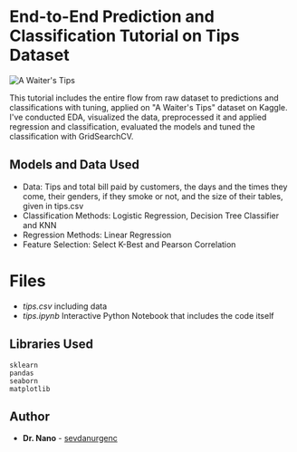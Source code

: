 ﻿# End-to-End Prediction and Classification Tutorial on Tips Dataset
![A Waiter's Tips](https://images-wixmp-ed30a86b8c4ca887773594c2.wixmp.com/f/05df8cc2-4413-4a7c-93c7-dbf7991b18a7/ddxyf0d-44c7e112-9fa3-46f2-9f70-a9af10326667.png/v1/fill/w_1079,h_537,q_80,strp/a_waiters__tips_by_markdownimgmn_ddxyf0d-fullview.jpg?token=eyJ0eXAiOiJKV1QiLCJhbGciOiJIUzI1NiJ9.eyJzdWIiOiJ1cm46YXBwOiIsImlzcyI6InVybjphcHA6Iiwib2JqIjpbW3siaGVpZ2h0IjoiPD01MzciLCJwYXRoIjoiXC9mXC8wNWRmOGNjMi00NDEzLTRhN2MtOTNjNy1kYmY3OTkxYjE4YTdcL2RkeHlmMGQtNDRjN2UxMTItOWZhMy00NmYyLTlmNzAtYTlhZjEwMzI2NjY3LnBuZyIsIndpZHRoIjoiPD0xMDc5In1dXSwiYXVkIjpbInVybjpzZXJ2aWNlOmltYWdlLm9wZXJhdGlvbnMiXX0.EXIAv4nm9B2xi2mbcZ52n58rfPGsiQeldOQ0Bj7fahY)

This tutorial includes the entire flow from raw dataset to predictions and classifications with tuning, applied on "A Waiter's Tips" dataset on Kaggle. I've conducted EDA, visualized the data, preprocessed it and applied regression and classification, evaluated the models and tuned the classification with GridSearchCV.

## Models and Data Used

-   Data: Tips and total bill paid by customers, the days and the times they come, their genders, if they smoke or not, and the size of their tables, given in tips.csv
-   Classification Methods: Logistic Regression, Decision Tree Classifier and KNN
- Regression Methods: Linear Regression
- Feature Selection: Select K-Best and Pearson Correlation

# Files

- *tips.csv* including data
- *tips.ipynb* Interactive Python Notebook that includes the code itself

## Libraries Used

    sklearn
    pandas
    seaborn
    matplotlib


## Author

-   **Dr. Nano**  - [sevdanurgenc](https://github.com/sevdanurgenc)
